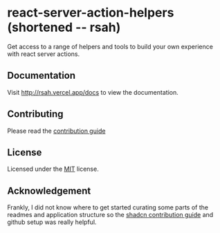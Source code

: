 # react-server-action-helpers (shortened -- rsah)

Get access to a range of helpers and tools to build your own experience with react server actions.

<!-- TODO: Put an Image Here -->

## Documentation

Visit http://rsah.vercel.app/docs to view the documentation.

## Contributing

Please read the [contribution guide](https://github.com/discoverlance-com/react-server-action-helpers/blob/main/LICENSE.md)

## License

Licensed under the [MIT](https://github.com/discoverlance-com/react-server-action-helpers/blob/main/LICENSE.md) license.

## Acknowledgement

Frankly, I did not know where to get started curating some parts of the readmes and application structure so the [shadcn contribution guide](https://github.com/shadcn-ui/ui/blob/main/CONTRIBUTING.md) and github setup was really helpful.
